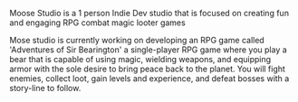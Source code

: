 Moose Studio is a 1 person Indie Dev studio that is focused on creating fun and engaging RPG combat magic looter games

Mose studio is currently working on developing an RPG game called 'Adventures of Sir Bearington' a single-player RPG game where you play a bear that is capable of using magic, wielding weapons, and equipping armor with the sole desire to bring peace back to the planet. You will fight enemies, collect loot, gain levels and experience, and defeat bosses with a story-line to follow.
